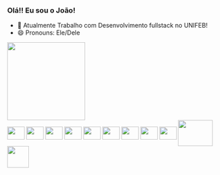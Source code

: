 ### Olá!! Eu sou o João!

- 🔭 Atualmente Trabalho com Desenvolvimento fullstack no UNIFEB!
- 😄 Pronouns: Ele/Dele

<div>
<a href="https://github.com/Joao-334">
  <!--<img height="180em" src="https://github-readme-stats.vercel.app/api?username=Joao-334&show_icons=true&theme=tokyonight&include_all_commits=true&count_private">-->
  <img height="180em" src="https://github-readme-stats.vercel.app/api/top-langs/?username=Joao-334&layout=compact&theme=tokyonight&langs_count=16">
</div>

<div style="display: inline-block">
  <img align="center" height="30" width="40" src="https://cdn.jsdelivr.net/gh/devicons/devicon/icons/javascript/javascript-original.svg">
  <img align="center" height="30" width="40" src="https://cdn.jsdelivr.net/gh/devicons/devicon@latest/icons/laravel/laravel-original.svg">
  <img align="center" height="30" width="40" src="https://cdn.jsdelivr.net/gh/devicons/devicon@latest/icons/jquery/jquery-original.svg">
  <img align="center" height="30" width="40" src="https://cdn.jsdelivr.net/gh/devicons/devicon@latest/icons/php/php-original.svg">
  <img align="center" height="30" width="40" src="https://cdn.jsdelivr.net/gh/devicons/devicon/icons/html5/html5-original-wordmark.svg">
  <img align="center" height="30" width="40" src="https://cdn.jsdelivr.net/gh/devicons/devicon/icons/css3/css3-original.svg">
  <img align="center" height="30" width="40" src="https://cdn.jsdelivr.net/gh/devicons/devicon/icons/sass/sass-original.svg">
  <img align="center" height="30" width="40" src="https://cdn.jsdelivr.net/gh/devicons/devicon/icons/nodejs/nodejs-original.svg">
  <img align="center" height="30" width="40" src="https://cdn.jsdelivr.net/gh/devicons/devicon/icons/linux/linux-original.svg">
  <img align="center" height="60" width="80" src="https://cdn.jsdelivr.net/gh/devicons/devicon/icons/mysql/mysql-original-wordmark.svg">
  <img align="center" height="50" width="50" src="https://cdn.jsdelivr.net/gh/devicons/devicon/icons/mongodb/mongodb-original-wordmark.svg">
</div>
